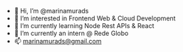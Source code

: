 - 👋 Hi, I’m @marinamurads
- 👀 I’m interested in Frontend Web & Cloud Development 
- 🌱 I’m currently learning Node Rest APIs & React
- 💞️ I’m currently an intern @ Rede Globo
- 📫 marinamurads@gmail.com

<!---
marinamurads/marinamurads is a ✨ special ✨ repository because its `README.md` (this file) appears on your GitHub profile.
You can click the Preview link to take a look at your changes.
--->
